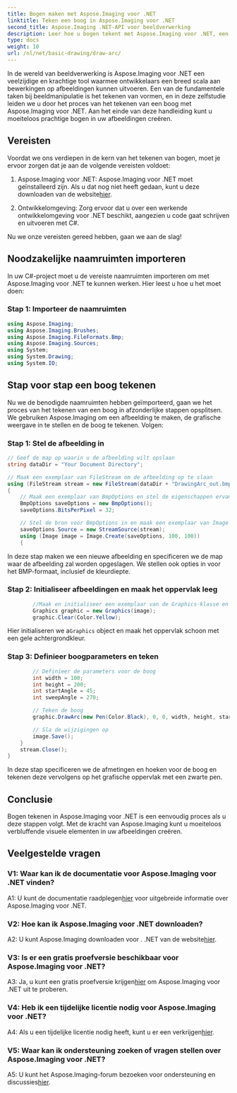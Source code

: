```yaml
---
title: Bogen maken met Aspose.Imaging voor .NET
linktitle: Teken een boog in Aspose.Imaging voor .NET
second_title: Aspose.Imaging .NET-API voor beeldverwerking
description: Leer hoe u bogen tekent met Aspose.Imaging voor .NET, een krachtig hulpmiddel voor beeldmanipulatie. Stapsgewijze handleiding voor het maken van verbluffende beelden.
type: docs
weight: 10
url: /nl/net/basic-drawing/draw-arc/
---
```

In de wereld van beeldverwerking is Aspose.Imaging voor .NET een veelzijdige en krachtige tool waarmee ontwikkelaars een breed scala aan bewerkingen op afbeeldingen kunnen uitvoeren. Een van de fundamentele taken bij beeldmanipulatie is het tekenen van vormen, en in deze zelfstudie leiden we u door het proces van het tekenen van een boog met Aspose.Imaging voor .NET. Aan het einde van deze handleiding kunt u moeiteloos prachtige bogen in uw afbeeldingen creëren.

## Vereisten

Voordat we ons verdiepen in de kern van het tekenen van bogen, moet je ervoor zorgen dat je aan de volgende vereisten voldoet:

1.  Aspose.Imaging voor .NET: Aspose.Imaging voor .NET moet geïnstalleerd zijn. Als u dat nog niet heeft gedaan, kunt u deze downloaden van de website[hier](https://releases.aspose.com/imaging/net/).

2. Ontwikkelomgeving: Zorg ervoor dat u over een werkende ontwikkelomgeving voor .NET beschikt, aangezien u code gaat schrijven en uitvoeren met C#.

Nu we onze vereisten gereed hebben, gaan we aan de slag!

## Noodzakelijke naamruimten importeren

In uw C#-project moet u de vereiste naamruimten importeren om met Aspose.Imaging voor .NET te kunnen werken. Hier leest u hoe u het moet doen:

### Stap 1: Importeer de naamruimten

```csharp
using Aspose.Imaging;
using Aspose.Imaging.Brushes;
using Aspose.Imaging.FileFormats.Bmp;
using Aspose.Imaging.Sources;
using System;
using System.Drawing;
using System.IO;
```

## Stap voor stap een boog tekenen

Nu we de benodigde naamruimten hebben geïmporteerd, gaan we het proces van het tekenen van een boog in afzonderlijke stappen opsplitsen. We gebruiken Aspose.Imaging om een afbeelding te maken, de grafische weergave in te stellen en de boog te tekenen. Volgen:

### Stap 1: Stel de afbeelding in

```csharp
// Geef de map op waarin u de afbeelding wilt opslaan
string dataDir = "Your Document Directory";

// Maak een exemplaar van FileStream om de afbeelding op te slaan
using (FileStream stream = new FileStream(dataDir + "DrawingArc_out.bmp", FileMode.Create))
{
    // Maak een exemplaar van BmpOptions en stel de eigenschappen ervan in
    BmpOptions saveOptions = new BmpOptions();
    saveOptions.BitsPerPixel = 32;

    // Stel de bron voor BmpOptions in en maak een exemplaar van Image
    saveOptions.Source = new StreamSource(stream);
    using (Image image = Image.Create(saveOptions, 100, 100))
    {
```

In deze stap maken we een nieuwe afbeelding en specificeren we de map waar de afbeelding zal worden opgeslagen. We stellen ook opties in voor het BMP-formaat, inclusief de kleurdiepte.

### Stap 2: Initialiseer afbeeldingen en maak het oppervlak leeg

```csharp
        //Maak en initialiseer een exemplaar van de Graphics-klasse en maak het grafische oppervlak leeg
        Graphics graphic = new Graphics(image);
        graphic.Clear(Color.Yellow);
```

 Hier initialiseren we a`Graphics` object en maak het oppervlak schoon met een gele achtergrondkleur.

### Stap 3: Definieer boogparameters en teken

```csharp
        // Definieer de parameters voor de boog
        int width = 100;
        int height = 200;
        int startAngle = 45;
        int sweepAngle = 270;

        // Teken de boog
        graphic.DrawArc(new Pen(Color.Black), 0, 0, width, height, startAngle, sweepAngle);

        // Sla de wijzigingen op
        image.Save();
    }
    stream.Close();
}
```

In deze stap specificeren we de afmetingen en hoeken voor de boog en tekenen deze vervolgens op het grafische oppervlak met een zwarte pen.

## Conclusie

Bogen tekenen in Aspose.Imaging voor .NET is een eenvoudig proces als u deze stappen volgt. Met de kracht van Aspose.Imaging kunt u moeiteloos verbluffende visuele elementen in uw afbeeldingen creëren.

## Veelgestelde vragen

### V1: Waar kan ik de documentatie voor Aspose.Imaging voor .NET vinden?

 A1: U kunt de documentatie raadplegen[hier](https://reference.aspose.com/imaging/net/) voor uitgebreide informatie over Aspose.Imaging voor .NET.

### V2: Hoe kan ik Aspose.Imaging voor .NET downloaden?

 A2: U kunt Aspose.Imaging downloaden voor . .NET van de website[hier](https://releases.aspose.com/imaging/net/).

### V3: Is er een gratis proefversie beschikbaar voor Aspose.Imaging voor .NET?

 A3: Ja, u kunt een gratis proefversie krijgen[hier](https://releases.aspose.com/) om Aspose.Imaging voor .NET uit te proberen.

### V4: Heb ik een tijdelijke licentie nodig voor Aspose.Imaging voor .NET?

 A4: Als u een tijdelijke licentie nodig heeft, kunt u er een verkrijgen[hier](https://purchase.aspose.com/temporary-license/).

### V5: Waar kan ik ondersteuning zoeken of vragen stellen over Aspose.Imaging voor .NET?

 A5: U kunt het Aspose.Imaging-forum bezoeken voor ondersteuning en discussies[hier](https://forum.aspose.com/).
